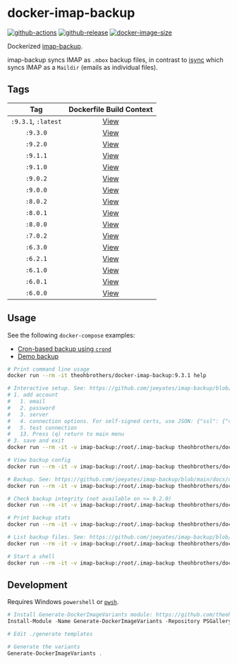 # docker-imap-backup

[![github-actions](https://github.com/theohbrothers/docker-imap-backup/workflows/ci-master-pr/badge.svg)](https://github.com/theohbrothers/docker-imap-backup/actions)
[![github-release](https://img.shields.io/github/v/release/theohbrothers/docker-imap-backup?style=flat-square)](https://github.com/theohbrothers/docker-imap-backup/releases/)
[![docker-image-size](https://img.shields.io/docker/image-size/theohbrothers/docker-imap-backup/latest)](https://hub.docker.com/r/theohbrothers/docker-imap-backup)

Dockerized [imap-backup](https://github.com/joeyates/imap-backup).

imap-backup syncs IMAP as `.mbox` backup files, in contrast to [isync](https://github.com/theohbrothers/docker-isync) which syncs IMAP as a `Maildir` (emails as individual files).

## Tags

| Tag | Dockerfile Build Context |
|:-------:|:---------:|
| `:9.3.1`, `:latest` | [View](variants/9.3.1) |
| `:9.3.0` | [View](variants/9.3.0) |
| `:9.2.0` | [View](variants/9.2.0) |
| `:9.1.1` | [View](variants/9.1.1) |
| `:9.1.0` | [View](variants/9.1.0) |
| `:9.0.2` | [View](variants/9.0.2) |
| `:9.0.0` | [View](variants/9.0.0) |
| `:8.0.2` | [View](variants/8.0.2) |
| `:8.0.1` | [View](variants/8.0.1) |
| `:8.0.0` | [View](variants/8.0.0) |
| `:7.0.2` | [View](variants/7.0.2) |
| `:6.3.0` | [View](variants/6.3.0) |
| `:6.2.1` | [View](variants/6.2.1) |
| `:6.1.0` | [View](variants/6.1.0) |
| `:6.0.1` | [View](variants/6.0.1) |
| `:6.0.0` | [View](variants/6.0.0) |

## Usage

See the following `docker-compose` examples:

- [Cron-based backup using `crond`](docs/examples/cron)
- [Demo backup](docs/examples/demo)

```sh
# Print command line usage
docker run --rm -it theohbrothers/docker-imap-backup:9.3.1 help

# Interactive setup. See: https://github.com/joeyates/imap-backup/blob/main/docs/commands/setup.md
# 1. add account
#   1. email
#   2. password
#   3. server
#   4. connection options. For self-signed certs, use JSON: {"ssl": {"verify_mode": 0}}
#   5. test connection
#   13. Press (q) return to main menu
# 3. save and exit
docker run --rm -it -v imap-backup:/root/.imap-backup theohbrothers/docker-imap-backup:9.3.1 setup

# View backup config
docker run --rm -it -v imap-backup:/root/.imap-backup theohbrothers/docker-imap-backup:9.3.1 cat /root/.imap-backup/config.json

# Backup. See: https://github.com/joeyates/imap-backup/blob/main/docs/commands/backup.md
docker run --rm -it -v imap-backup:/root/.imap-backup theohbrothers/docker-imap-backup:9.3.1 backup

# Check backup integrity (not available on <= 9.2.0)
docker run --rm -it -v imap-backup:/root/.imap-backup theohbrothers/docker-imap-backup:9.3.1 local check

# Print backup stats
docker run --rm -it -v imap-backup:/root/.imap-backup theohbrothers/docker-imap-backup:9.3.1 stats <email>

# List backup files. See: https://github.com/joeyates/imap-backup/blob/main/docs/commands/backup.md
docker run --rm -it -v imap-backup:/root/.imap-backup theohbrothers/docker-imap-backup:9.3.1 ls -alR /root/.imap-backup

# Start a shell
docker run --rm -it -v imap-backup:/root/.imap-backup theohbrothers/docker-imap-backup:9.3.1 sh
```

## Development

Requires Windows `powershell` or [`pwsh`](https://github.com/PowerShell/PowerShell).

```powershell
# Install Generate-DockerImageVariants module: https://github.com/theohbrothers/Generate-DockerImageVariants
Install-Module -Name Generate-DockerImageVariants -Repository PSGallery -Scope CurrentUser -Force -Verbose

# Edit ./generate templates

# Generate the variants
Generate-DockerImageVariants .
```
